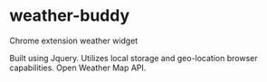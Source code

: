 # weather-buddy
Chrome extension weather widget

Built using Jquery. Utilizes local storage and geo-location browser capabilities. Open Weather Map API.
